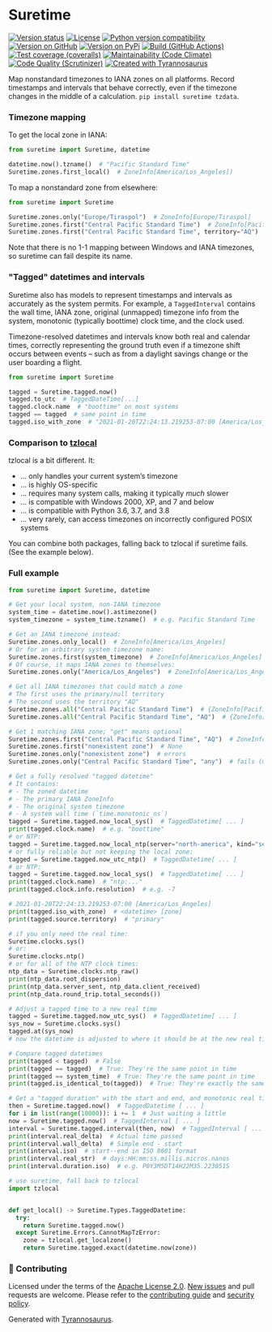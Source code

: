 # Suretime

[![Version status](https://img.shields.io/pypi/status/suretime)](https://pypi.org/project/suretime)
[![License](https://img.shields.io/badge/License-Apache%202.0-blue.svg)](https://opensource.org/licenses/Apache-2.0)
[![Python version compatibility](https://img.shields.io/pypi/pyversions/suretime)](https://pypi.org/project/suretime)
[![Version on GitHub](https://img.shields.io/github/v/release/dmyersturnbull/suretime?include_prereleases&label=GitHub)](https://github.com/dmyersturnbull/suretime/releases)
[![Version on PyPi](https://img.shields.io/pypi/v/suretime)](https://pypi.org/project/suretime)
[![Build (GitHub Actions)](https://img.shields.io/github/workflow/status/dmyersturnbull/suretime/Build%20&%20test?label=Build%20&%20test)](https://github.com/dmyersturnbull/suretime/actions)
[![Test coverage (coveralls)](https://coveralls.io/repos/github/dmyersturnbull/suretime/badge.svg?branch=main&service=github)](https://coveralls.io/github/dmyersturnbull/suretime?branch=main)
[![Maintainability (Code Climate)](https://api.codeclimate.com/v1/badges/14b23b28b0d9c37a0ebf/maintainability)](https://codeclimate.com/github/dmyersturnbull/suretime/maintainability)
[![Code Quality (Scrutinizer)](https://scrutinizer-ci.com/g/dmyersturnbull/suretime/badges/quality-score.png?b=main)](https://scrutinizer-ci.com/g/dmyersturnbull/suretime/?branch=main)
[![Created with Tyrannosaurus](https://img.shields.io/badge/Created_with-Tyrannosaurus-0000ff.svg)](https://github.com/dmyersturnbull/tyrannosaurus)

Map nonstandard timezones to IANA zones on all platforms.
Record timestamps and intervals that behave correctly,
even if the timezone changes in the middle of a calculation.
`pip install suretime tzdata`.

### Timezone mapping

To get the local zone in IANA:

```python
from suretime import Suretime, datetime

datetime.now().tzname()  # "Pacific Standard Time"
Suretime.zones.first_local()  # ZoneInfo[America/Los_Angeles])
```

To map a nonstandard zone from elsewhere:

```python
from suretime import Suretime

Suretime.zones.only("Europe/Tiraspol")  # ZoneInfo[Europe/Tiraspol]
Suretime.zones.first("Central Pacific Standard Time")  # ZoneInfo[Pacific/Guadalcanal]
Suretime.zones.first("Central Pacific Standard Time", territory="AQ")  # ZoneInfo[Antarctica/Casey]
```

Note that there is no 1-1 mapping between Windows and IANA timezones,
so suretime can fail despite its name.

### "Tagged" datetimes and intervals

Suretime also has models to represent timestamps and intervals as accurately as the system permits.
For example, a `TaggedInterval` contains the wall time, IANA zone, original (unmapped) timezone info
from the system, monotonic (typically boottime) clock time, and the clock used.

Timezone-resolved datetimes and intervals know both real and calendar times, correctly representing
the ground truth even if a timezone shift occurs between events – such as from a daylight savings change
or the user boarding a flight.

```python
from suretime import Suretime

tagged = Suretime.tagged.now()
tagged.to_utc  # TaggedDateTime[...]
tagged.clock.name  # "boottime" on most systems
tagged == tagged  # same point in time
tagged.iso_with_zone  # "2021-01-20T22:24:13.219253-07:00 [America/Los_Angeles]"
```


### Comparison to [tzlocal](https://github.com/regebro/tzlocal)

tzlocal is a bit different. It:
- ... only handles your current system’s timezone
- ... is highly OS-specific
- ... requires many system calls, making it typically *much* slower
- ... is compatible with Windows 2000, XP, and 7 and below
- ... is compatible with Python 3.6, 3.7, and 3.8
- ... very rarely, can access timezones on incorrectly configured POSIX systems

You can combine both packages, falling back to tzlocal if suretime fails.
(See the example below).

### Full example

```python
from suretime import Suretime, datetime

# Get your local system, non-IANA timezone
system_time = datetime.now().astimezone()
system_timezone = system_time.tzname()  # e.g. Pacific Standard Time

# Get an IANA timezone instead:
Suretime.zones.only_local()  # ZoneInfo[America/Los_Angeles]
# Or for an arbitrary system timezone name:
Suretime.zones.first(system_timezone)  # ZoneInfo[America/Los_Angeles]
# Of course, it maps IANA zones to themselves:
Suretime.zones.only("America/Los_Angeles")  # ZoneInfo[America/Los_Angeles]

# Get all IANA timezones that could match a zone
# The first uses the primary/null territory
# The second uses the territory "AQ"
Suretime.zones.all("Central Pacific Standard Time")  # {ZoneInfo[Pacific/Guadalcanal]}
Suretime.zones.all("Central Pacific Standard Time", "AQ")  # {ZoneInfo[Antarctica/Casey]}

# Get 1 matching IANA zone; "get" means optional
Suretime.zones.first("Central Pacific Standard Time", "AQ")  # ZoneInfo[Pacific/Casey]
Suretime.zones.first("nonexistent zone")  # None
Suretime.zones.only("nonexistent zone")  # errors
Suretime.zones.only("Central Pacific Standard Time", "any")  # fails (multiple possible IANA zones)

# Get a fully resolved "tagged datetime"
# It contains:
# - The zoned datetime
# - The primary IANA ZoneInfo
# - The original system timezone
# - A system wall time (`time.monotonic_ns`)
tagged = Suretime.tagged.now_local_sys()  # TaggedDatetime[ ... ]
print(tagged.clock.name)  # e.g. "boottime"
# or NTP:
tagged = Suretime.tagged.now_local_ntp(server="north-america", kind="server-received")  # TaggedDatetime[ ... ]
# or fully reliable but not keeping the local zone:
tagged = Suretime.tagged.now_utc_ntp()  # TaggedDatetime[ ... ]
# or NTP:
tagged = Suretime.tagged.now_local_sys()  # TaggedDatetime[ ... ]
print(tagged.clock.name)  # "ntp:..."
print(tagged.clock.info.resolution)  # e.g. -7

# 2021-01-20T22:24:13.219253-07:00 [America/Los_Angeles]
print(tagged.iso_with_zone)  # <datetime> [zone]
print(tagged.source.territory)  # "primary"

# if you only need the real time:
Suretime.clocks.sys()
# or:
Suretime.clocks.ntp()
# or for all of the NTP clock times:
ntp_data = Suretime.clocks.ntp_raw()
print(ntp_data.root_dispersion)
print(ntp_data.server_sent, ntp_data.client_received)
print(ntp_data.round_trip.total_seconds())

# Adjust a tagged time to a new real time
tagged = Suretime.tagged.now_utc_sys()  # TaggedDatetime[ ... ]
sys_now = Suretime.clocks.sys()
tagged.at(sys_now)
# now the datetime is adjusted to where it should be at the new real time

# Compare tagged datetimes
print(tagged < tagged)  # False
print(tagged == tagged)  # True: They're the same point in time
print(tagged == system_time)  # True: They're the same point in time
print(tagged.is_identical_to(tagged))  # True: They're exactly the same

# Get a "tagged duration" with the start and end, and monotonic real time in nanoseconds
then = Suretime.tagged.now()  # TaggedDatetime [ ... ]
for i in list(range(10000)): i += 1  # Just waiting a little
now = Suretime.tagged.now()  # TaggedInterval [ ... ]
interval = Suretime.tagged.interval(then, now)  # TaggedInterval [ ... ]
print(interval.real_delta)  # Actual time passed
print(interval.wall_delta)  # Simple end - start
print(interval.iso)  # start--end in ISO 8601 format
print(interval.real_str)  # days:HH:mm:ss.millis.micros.nanos
print(interval.duration.iso)  # e.g. P0Y3M5DT14H22M35.223051S

# use suretime, fall back to tzlocal
import tzlocal


def get_local() -> Suretime.Types.TaggedDatetime:
  try:
    return Suretime.tagged.now()
  except Suretime.Errors.CannotMapTzError:
    zone = tzlocal.get_localzone()
    return Suretime.tagged.exact(datetime.now(zone))

```

### 🍁 Contributing

Licensed under the terms of the [Apache License 2.0](https://spdx.org/licenses/Apache-2.0.html).
[New issues](https://github.com/dmyersturnbull/suretime/issues) and pull requests are welcome.
Please refer to the [contributing guide](https://github.com/dmyersturnbull/suretime/blob/main/CONTRIBUTING.md)
and [security policy](https://github.com/dmyersturnbull/suretime/blob/main/SECURITY.md).

Generated with [Tyrannosaurus](https://github.com/dmyersturnbull/tyrannosaurus).
